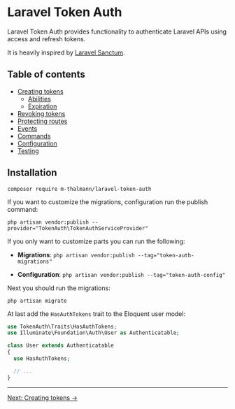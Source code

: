 # Laravel Token Auth

Laravel Token Auth provides functionality to authenticate Laravel APIs using access and refresh tokens.

It is heavily inspired by [Laravel Sanctum](https://github.com/laravel/sanctum).

## Table of contents

- [Creating tokens](./creating_tokens.md)
  - [Abilities](./abilities.md)
  - [Expiration](./expiration.md)
- [Revoking tokens](./revoking.md)
- [Protecting routes](./protecting_routes.md)
- [Events](./events.md)
- [Commands](./commands.md)
- [Configuration](./configuration.md)
- [Testing](./testing.md)

## Installation

```
composer require m-thalmann/laravel-token-auth
```

If you want to customize the migrations, configuration run the publish command:

```
php artisan vendor:publish --provider="TokenAuth\TokenAuthServiceProvider"
```

If you only want to customize parts you can run the following:

- **Migrations**: `php artisan vendor:publish --tag="token-auth-migrations"`

- **Configuration**: `php artisan vendor:publish --tag="token-auth-config"`

Next you should run the migrations:

```
php artisan migrate
```

At last add the `HasAuthTokens` trait to the Eloquent user model:

```php
use TokenAuth\Traits\HasAuthTokens;
use Illuminate\Foundation\Auth\User as Authenticatable;

class User extends Authenticatable
{
  use HasAuthTokens;

  // ...
}
```

---

[Next: Creating tokens &rarr;](./creating_tokens.md)
